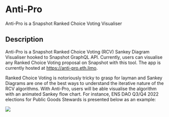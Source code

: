 # Anti-Pro

Anti-Pro is a Snapshot Ranked Choice Voting Visualiser

## Description

Anti-Pro is a Snapshot Ranked Choice Voting (RCV) Sankey Diagram Visualiser hooked to Snapshot GraphQL API. Currently, users can visualise any Ranked Choice Voting proposal on Snapshot with this tool. The app is currently hosted at https://anti-pro.eth.limo.

Ranked Choice Voting is notoriously tricky to grasp for layman and Sankey Diagrams are one of the best ways to understand the iterative nature of the RCV algorithms. With Anti-Pro, users will be able visualise the algorithm with an animated Sankey flow chart. For instance, ENS DAO Q3/Q4 2022 elections for Public Goods Stewards is presented below as an example:

![](https://user-images.githubusercontent.com/19473027/204131585-ed4e77b5-d4b3-4774-92e9-ee1b3ce5688e.png)

